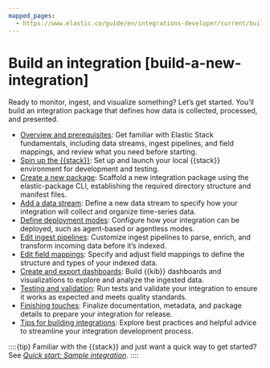 ```yaml
---
mapped_pages:
  - https://www.elastic.co/guide/en/integrations-developer/current/build-a-new-integration.html
---
```


# Build an integration [build-a-new-integration]

Ready to monitor, ingest, and visualize something? Let’s get started. You’ll build an integration package that defines how data is collected, processed, and presented.

* [Overview and prerequisites](/extend/build-overview.md): Get familiar with Elastic Stack fundamentals, including data streams, ingest pipelines, and field mappings, and review what you need before starting.
* [Spin up the {{stack}}](/extend/build-spin-stack.md): Set up and launch your local {{stack}} environment for development and testing.
* [Create a new package](/extend/build-create-package.md): Scaffold a new integration package using the elastic-package CLI, establishing the required directory structure and manifest files.
* [Add a data stream](/extend/add-data-stream.md): Define a new data stream to specify how your integration will collect and organize time-series data.
* [Define deployment modes](/extend/define-deployment-modes.md): Configure how your integration can be deployed, such as agent-based or agentless modes.
* [Edit ingest pipelines](/extend/edit-ingest-pipeline.md): Customize ingest pipelines to parse, enrich, and transform incoming data before it’s indexed.
* [Edit field mappings](/extend/add-mapping.md): Specify and adjust field mappings to define the structure and types of your indexed data.
* [Create and export dashboards](/extend/create-dashboards.md): Build {{kib}} dashboards and visualizations to explore and analyze the ingested data.
* [Testing and validation](/extend/testing-validation.md): Run tests and validate your integration to ensure it works as expected and meets quality standards.
* [Finishing touches](/extend/finishing-touches.md): Finalize documentation, metadata, and package details to prepare your integration for release.
* [Tips for building integrations](/extend/tips-for-building.md): Explore best practices and helpful advice to streamline your integration development process.

::::{tip}
Familiar with the {{stack}} and just want a quick way to get started? See [*Quick start: Sample integration*](/extend/quick-start.md).
::::

